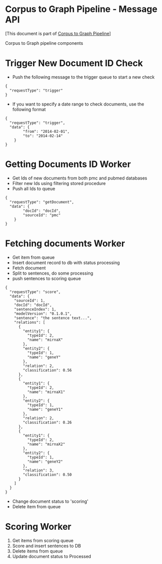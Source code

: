 # Corpus to Graph Pipeline - Message API
[This document is part of [Corpus to Graph Pipeline](../README.md)]

Corpus to Graph pipeline components

# Trigger New Document ID Check
* Push the following message to the trigger queue to start a new check
```
{
  "requestType": "trigger"
}
```
 
* If you want to specify a date range to check documents, use the following format
```
{
  "requestType": "trigger",
  "data": {
        "from": "2014-02-01",
        "to": "2014-02-14"
    }
}
```

# Getting Documents ID Worker
* Get Ids of new documents from both pmc and pubmed databases
* Filter new Ids using filtering stored procedure
* Push all Ids to queue

```
{
  "requestType": "getDocument",
  "data": {
        "docId": "docId",
        "sourceId": "pmc"
    }
}
```

# Fetching documents Worker
* Get item from queue
* Insert document record to db with status processing
* Fetch document
* Split to sentences, do some processing
* push sentences to scoring queue

```
{
  "requestType": "score",
  "data": {
    "sourceId": 1,
    "docId": "docId",
    "sentenceIndex": 1,
    "modelVersion": "0.1.0.1",
    "sentence": "the sentence text...",
    "relations": [
      {
        "entity1": {
          "typeId": 2,
          "name": "mirnaX"
        },
        "entity2": {
          "typeId": 1,
          "name": "geneY"
        },
        "relation": 2,
        "classification": 0.56
      },
      {
        "entity1": {
          "typeId": 2,
          "name": "mirnaX1"
        },
        "entity2": {
          "typeId": 1,
          "name": "geneY1"
        },
        "relation": 2,
        "classification": 0.26
      },
      {
        "entity1": {
          "typeId": 2,
          "name": "mirnaX2"
        },
        "entity2": {
          "typeId": 1,
          "name": "geneY2"
        },
        "relation": 3,
        "classification": 0.50
      }
    ]
  }
}
```

* Change document status to 'scoring'
* Delete item from queue

# Scoring Worker
1.	Get items from scoring queue
2.	Score and insert sentences to DB
3.	Delete items from queue
4.	Update document status to Processed

